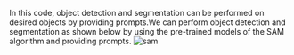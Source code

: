 In this code, object detection and segmentation can be performed on desired objects by providing prompts.We can perform object detection and segmentation as shown below by using the pre-trained models of the SAM algorithm and providing prompts.
![sam](https://github.com/user-attachments/assets/8b45109f-39f7-4b62-a9e6-ca5a50fb632b)
